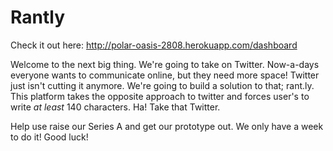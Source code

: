 # Rantly

Check it out here: http://polar-oasis-2808.herokuapp.com/dashboard


Welcome to the next big thing. We're going to take on Twitter. Now-a-days everyone wants to communicate online, but they need more space! Twitter just isn't cutting it anymore. We're going to build a solution to that; rant.ly. This platform takes the opposite approach to twitter and forces user's to write *at least* 140 characters. Ha! Take that Twitter.

Help use raise our Series A and get our prototype out. We only have a week to do it! Good luck!

